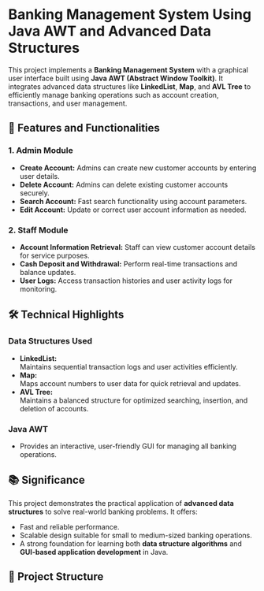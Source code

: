 # Banking Management System Using Java AWT and Advanced Data Structures

This project implements a **Banking Management System** with a graphical user interface built using **Java AWT (Abstract Window Toolkit)**. It integrates advanced data structures like **LinkedList**, **Map**, and **AVL Tree** to efficiently manage banking operations such as account creation, transactions, and user management.

## 🚀 Features and Functionalities

### 1. Admin Module
- **Create Account:** Admins can create new customer accounts by entering user details.
- **Delete Account:** Admins can delete existing customer accounts securely.
- **Search Account:** Fast search functionality using account parameters.
- **Edit Account:** Update or correct user account information as needed.

### 2. Staff Module
- **Account Information Retrieval:** Staff can view customer account details for service purposes.
- **Cash Deposit and Withdrawal:** Perform real-time transactions and balance updates.
- **User Logs:** Access transaction histories and user activity logs for monitoring.

## 🛠️ Technical Highlights

### Data Structures Used
- **LinkedList:**  
  Maintains sequential transaction logs and user activities efficiently.
- **Map:**  
  Maps account numbers to user data for quick retrieval and updates.
- **AVL Tree:**  
  Maintains a balanced structure for optimized searching, insertion, and deletion of accounts.

### Java AWT
- Provides an interactive, user-friendly GUI for managing all banking operations.

## 📚 Significance
This project demonstrates the practical application of **advanced data structures** to solve real-world banking problems. It offers:
- Fast and reliable performance.
- Scalable design suitable for small to medium-sized banking operations.
- A strong foundation for learning both **data structure algorithms** and **GUI-based application development** in Java.

## 📂 Project Structure

